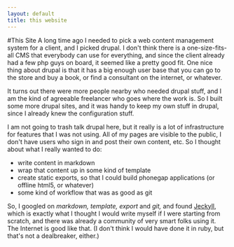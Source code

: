 ```yaml
---
layout: default
title: this website
---
```

#This Site
A long time ago I needed to pick a web content management system for a client, and I picked drupal. I don't think there is a one-size-fits-all CMS that everybody can use for everything, and since the client already had a few php guys on board, it seemed like a pretty good fit. One nice thing about drupal is that it has a big enough user base that you can go to the store and buy a book, or find a consultant on the internet, or whatever.

It turns out there were more people nearby who needed drupal stuff, and I am the kind of agreeable freelancer who goes where the work is. So I built some more drupal sites, and it was handy to keep my own stuff in drupal, since I already knew the configuration stuff.

I am not going to trash talk drupal here, but it really is a lot of infrastructure for features that I was not using. All of my pages are visible to the public, I don't have users who sign in and post their own content, etc. So I thought about what I really wanted to do:

- write content in markdown
- wrap that content up in some kind of template
- create static exports, so that I could build phonegap applications (or offline html5, or whatever)
- some kind of workflow that was as good as git

So, I googled on *markdown, template, export* and *git,* and found [Jeckyll](https://github.com/mojombo/jekyll), which is exactly what I thought I would write myself if I were starting from scratch, and there was already a community of very smart folks using it. The Internet is good like that. (I don't think I would have done it in ruby, but that's not a dealbreaker, either.) 
